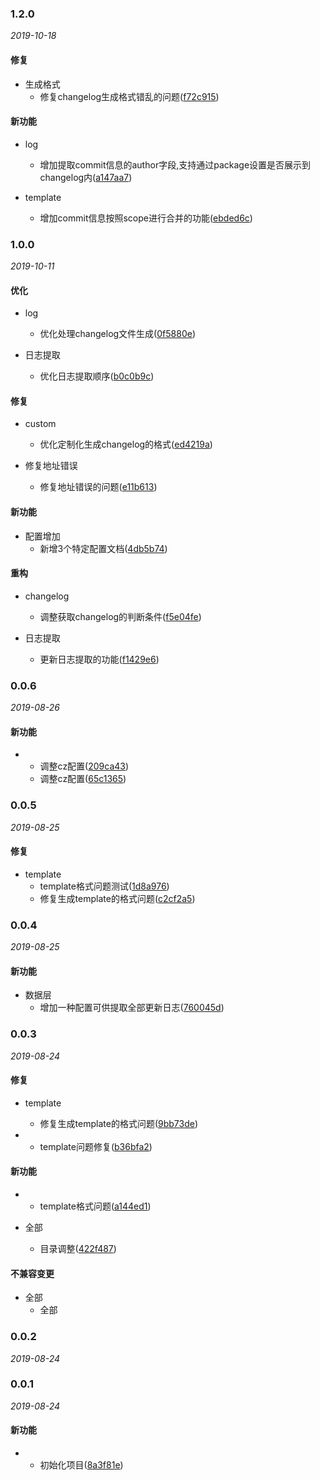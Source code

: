 
### 1.2.0

_2019-10-18_

#### 修复


- 生成格式
  - 修复changelog生成格式错乱的问题([f72c915](https://github.com/WenHaoHuang/changelog-sn/commit/f72c915))

#### 新功能


- log
  - 增加提取commit信息的author字段,支持通过package设置是否展示到changelog内([a147aa7](https://github.com/WenHaoHuang/changelog-sn/commit/a147aa7))

- template
  - 增加commit信息按照scope进行合并的功能([ebded6c](https://github.com/WenHaoHuang/changelog-sn/commit/ebded6c))


### 1.0.0

_2019-10-11_

#### 优化


- log
  - 优化处理changelog文件生成([0f5880e](https://github.com/WenHaoHuang/changelog-sn/commit/0f5880e))

- 日志提取
  - 优化日志提取顺序([b0c0b9c](https://github.com/WenHaoHuang/changelog-sn/commit/b0c0b9c))

#### 修复


- custom
  - 优化定制化生成changelog的格式([ed4219a](https://github.com/WenHaoHuang/changelog-sn/commit/ed4219a))

- 修复地址错误
  - 修复地址错误的问题([e11b613](https://github.com/WenHaoHuang/changelog-sn/commit/e11b613))

#### 新功能


- 配置增加
  - 新增3个特定配置文档([4db5b74](https://github.com/WenHaoHuang/changelog-sn/commit/4db5b74))

#### 重构


- changelog
  - 调整获取changelog的判断条件([f5e04fe](https://github.com/WenHaoHuang/changelog-sn/commit/f5e04fe))

- 日志提取
  - 更新日志提取的功能([f1429e6](https://github.com/WenHaoHuang/changelog-sn/commit/f1429e6))


### 0.0.6

_2019-08-26_

#### 新功能


- 
  - 调整cz配置([209ca43](https://github.com/WenHaoHuang/changelog-sn/commit/209ca43))
  - 调整cz配置([65c1365](https://github.com/WenHaoHuang/changelog-sn/commit/65c1365))


### 0.0.5

_2019-08-25_

#### 修复


- template
  - template格式问题测试([1d8a976](https://github.com/WenHaoHuang/changelog-sn/commit/1d8a976))
  - 修复生成template的格式问题([c2cf2a5](https://github.com/WenHaoHuang/changelog-sn/commit/c2cf2a5))


### 0.0.4

_2019-08-25_

#### 新功能


- 数据层
  - 增加一种配置可供提取全部更新日志([760045d](https://github.com/WenHaoHuang/changelog-sn/commit/760045d))


### 0.0.3

_2019-08-24_

#### 修复


- template
  - 修复生成template的格式问题([9bb73de](https://github.com/WenHaoHuang/changelog-sn/commit/9bb73de))

- 
  - template问题修复([b36bfa2](https://github.com/WenHaoHuang/changelog-sn/commit/b36bfa2))

#### 新功能


- 
  - template格式问题([a144ed1](https://github.com/WenHaoHuang/changelog-sn/commit/a144ed1))

- 全部
  - 目录调整([422f487](https://github.com/WenHaoHuang/changelog-sn/commit/422f487))


#### 不兼容变更

- 全部
  - 全部


### 0.0.2

_2019-08-24_


### 0.0.1

_2019-08-24_

#### 新功能


- 
  - 初始化项目([8a3f81e](https://github.com/WenHaoHuang/changelog-sn/commit/8a3f81e))

